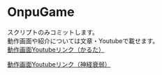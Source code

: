 # OnpuGame
スクリプトのみコミットします。<BR>
動作画面や紹介については文章・Youtubeで載せます。<BR>
[動作画面Youtubeリンク（かるた）](https://youtu.be/b667oE5jXKc)<BR>

[動作画面Youtubeリンク（神経衰弱）](https://youtu.be/LmWDYMmJoNQ)<BR>

